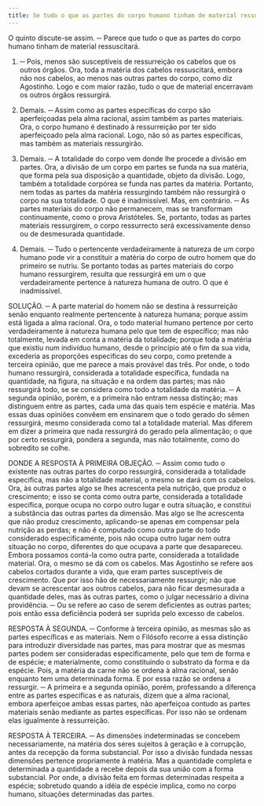```yaml
---
title: Se tudo o que as partes do corpo humano tinham de material ressuscitará
---
```


O quinto discute-se assim. ─ Parece que tudo o que as partes do corpo humano tinham de material ressuscitará.  

1. ─ Pois, menos são susceptíveis de ressurreição os cabelos que os outros órgãos. Ora, toda a matéria dos cabelos ressuscitará, embora não nos cabelos, ao menos nas outras partes do corpo, como diz Agostinho. Logo e com maior razão, tudo o que de material encerravam os outros órgãos ressurgirá.  

2. Demais. ─ Assim como as partes específicas do corpo são aperfeiçoadas pela alma racional, assim também as partes materiais. Ora, o corpo humano é destinado à ressurreição por ter sido aperfeiçoado pela alma racional. Logo, não só as partes específicas, mas também as materiais ressurgirão.  

3. Demais. ─ A totalidade do corpo vem donde lhe procede a divisão em partes. Ora, a divisão de um corpo em partes se funda na sua matéria, que forma pela sua disposição a quantidade, objeto da divisão. Logo, também a totalidade corpórea se funda nas partes da matéria. Portanto, nem todas as partes da matéria ressurgindo também não ressurgirá o corpo na sua totalidade. O que é inadmissível.  Mas, em contrário. ─ As partes materiais do corpo não permanecem, mas se transformam continuamente, como o prova Aristóteles. Se, portanto, todas as partes materiais ressurgirem, o corpo ressurrecto será excessivamente denso ou de desmesurada quantidade.  

2. Demais. ─ Tudo o pertencente verdadeiramente à natureza de um corpo humano pode vir a constituir a matéria do corpo de outro homem que do primeiro se nutriu. Se portanto todas as partes materiais do corpo humano ressurgirem, resulta que ressurgirá em um o que verdadeiramente pertence à natureza humana de outro. O que é inadmissível.  

SOLUÇÃO. ─ A parte material do homem não se destina à ressurreição senão enquanto realmente pertencente à natureza humana; porque assim está ligada a alma racional. Ora, o todo material humano pertence por certo verdadeiramente à natureza humana pelo que tem de específico; mas não totalmente, levada em conta a matéria da totalidade; porque toda a matéria que existiu num indivíduo humano, desde o princípio até o fim da sua vida, excederia as proporções especificas do seu corpo, como pretende a terceira opinião, que me parece a mais provável das três. Por onde, o todo humano ressurgirá, considerada a totalidade específica, fundada na quantidade, na figura, na situação e na ordem das partes; mas não ressurgirá todo, se se considera como todo a totalidade da matéria. ─ A segunda opinião, porém, e a primeira não entram nessa distinção; mas distinguem entre as partes, cada uma das quais tem espécie e matéria. Mas essas duas opiniões convêem em ensinarem que o todo gerado do sêmen ressurgirá, mesmo considerada como tal a totalidade material. Mas diferem em dizer a primeira que nada ressurgirá do gerado pela alimentação; o que por certo ressurgirá, pondera a segunda, mas não totalmente, como do sobredito se colhe.  

DONDE A RESPOSTA À PRIMEIRA OBJEÇÃO. ─ Assim como tudo o existente nas outras partes do corpo ressurgirá, considerada a totalidade especifica, mas não a totalidade material, o mesmo se dará com os cabelos. Ora, às outras partes algo se lhes acrescenta pela nutrição, que produz o crescimento; e isso se conta como outra parte, considerada a totalidade específica, porque ocupa no corpo outro lugar e outra situação, e constitui a substância das outras partes da dimensão. Mas algo se lhe acrescenta que não produz crescimento, aplicando-se apenas em compensar pela nutrição as perdas; e não é computado como outra parte do todo considerado especificamente, pois não ocupa outro lugar nem outra situação no corpo, diferentes do que ocupava a parte que desapareceu. Embora possamos contá-la como outra parte, considerada a totalidade material. Ora, o mesmo se dá com os cabelos. Mas Agostinho se refere aos cabelos cortados durante a vida, que eram partes susceptíveis de crescimento. Que por isso hão de necessariamente ressurgir; não que devam se acrescentar aos outros cabelos, para não ficar desmesurada a quantidade deles, mas às outras partes, como o julgar necessário a divina providência. ─ Ou se refere ao caso de serem deficientes as outras partes; pois então essa deficiência poderá ser suprida pelo excesso de cabelos.  

RESPOSTA À SEGUNDA. ─ Conforme à terceira opinião, as mesmas são as partes específicas e as materiais. Nem o Filósofo recorre a essa distinção para introduzir diversidade nas partes, mas para mostrar que as mesmas partes podem ser consideradas especificamente, pelo que tem de forma e de espécie; e materialmente, como constituindo o substrato da forma e da espécie. Pois, a matéria da carne não se ordena à alma racional, senão enquanto tem uma determinada forma. E por essa razão se ordena a ressurgir. ─ A primeira e a segunda opinião, porém, professando a diferença entre as partes específicas e as naturais, dizem que a alma racional, embora aperfeiçoe ambas essas partes, não aperfeiçoa contudo as partes materiais senão mediante as partes específicas. Por isso não se ordenam elas igualmente à ressurreição.  

RESPOSTA À TERCEIRA. ─ As dimensões indeterminadas se concebem necessariamente, na matéria dos seres sujeitos à geração e à corrupção, antes da recepção da forma substancial. Por isso a divisão fundada nessas dimensões pertence propriamente à matéria. Mas a quantidade completa e determinada a quantidade a recebe depois da sua união com a forma substancial. Por onde, a divisão feita em formas determinadas respeita a espécie; sobretudo quando a idéia de espécie implica, como no corpo humano, situações determinadas das partes.